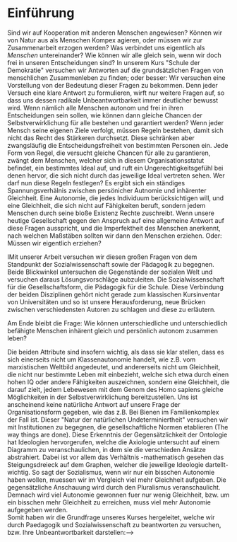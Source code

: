 # Einführung

Sind wir auf Kooperation mit anderen Menschen angewiesen?
Können wir von Natur aus als Menschen Kompex agieren, oder müssen wir zur Zusammenarbeit erzogen werden?
Was verbindet uns eigentlich als *Menschen* untereinander?
Wie können wir alle gleich sein, wenn wir doch frei in unseren Entscheidungen sind?
In unserem Kurs "Schule der Demokratie" versuchen wir Antworten auf die grundsätzlichen Fragen von menschlichen Zusammenleben zu finden; oder besser:
Wir versuchen eine Vorstellung von der Bedeutung dieser Fragen zu bekommen.
Denn jeder Versuch eine klare Antwort zu formulieren, wirft nur weitere Fragen auf, so dass uns dessen radikale Unbeantwortbarkeit immer deutlicher bewusst wird.
Wenn nämlich alle Menschen autonom und frei in ihren Entscheidungen sein sollen, wie können dann gleiche Chancen der Selbstverwirklichung für alle bestehen und garantiert werden?
Wenn jeder Mensch seine eigenen Ziele verfolgt, müssen Regeln bestehen, damit sich nicht das Recht des Stärkeren durchsetzt.
Diese schränken aber zwangsläufig die Entscheidungsfreiheit von bestimmten Personen ein.
Jede Form von Regel, die versucht gleiche Chancen für alle zu garantieren, zwängt dem Menschen, welcher sich in diesem Organisationsstatut befindet, ein bestimmtes Ideal auf, und ruft ein Ungerechtigkeitsgefühl bei denen hervor, die sich nicht durch das jeweilige Ideal vertreten sehen.
Wer darf nun diese Regeln festlegen?
Es ergibt sich ein ständiges Spannungsverhälnis zwischen persönicher Autnomie und inhärenter Gleichheit.
Eine Autonomie, die jedes Individuum berücksichtigen will, und eine Gleichheit, die sich nicht auf Fähigkeiten beruft, sondern jedem Menschen durch seine bloße Existenz Rechte zuschreibt.
Wenn unsere heutige Gesellschaft gegen den Anspruch auf eine allgemeine Antwort auf diese Fragen ausspricht, und die Imperfektheit des Menschen anerkennt, nach welchen Maßstäben sollten wir dann den Menschen erziehen.
Oder: Müssen wir eigentlich erziehen?

IMit unserer Arbeit versuchen wir diesen großen Fragen von dem Standpunkt der Sozialwissenschaft sowie der Pädagogik zu begegnen.
Beide Blickwinkel untersuchen die Gegenstände der sozialen Welt und versuchen daraus Lösungsvorschläge aubzuleiten.
Die Sozialwissenschaft für die Gesellschaftsform, die Pädagogik für die Schule.
Diese Verbindung der beiden Disziplinen gehört nicht gerade zum klassischen Kursinventar von Universitäten und so ist unsere Herausforderung, neue Brücken zwischen verschiedensten Autoren zu schlagen und diese zu erläutern.

Am Ende bleibt die Frage:
Wie können unterschiedliche und unterschiedlich befähigte Menschen inhärent gleich und persönlich autonom zusammen leben?

<!--Unser Kurs "Schule der Demokratie" befasst sich mit dem Thema Demokratie aus zwei verschiedenen Blickwinkeln: Pädagogik und Sozialwissenschaften.
Diese Kombination gehört nicht zu den klassischen Kursen, die in Universitäten angeboten werden.
Vorab muss deshalb erwähnt werden, dass dieses "Experiment" und unsere Schlüsse stark von der Auswahl der Texte geprägt sind.

In einem Drahtseilakt zwischen persönlicher Autonomie und inhärenter Gleichheit setzen wir uns mit der Frage auseinander: Wie kann und soll Zusammenleben gestaltet sein?

Wenn wir uns Gedanken über unser Zusammenleben machen, stellt die Funktion und Organisation der Kooperation ein grundsätzliches Problem dar.
Relativ selbst erklärend ist die Tatsache, dass Menschen in der Lage sind eine höhere Produktivität zu erzielen, sobald sie sich spezialisieren und im Komplex agieren.
Damit jeder seine eigenen Ziele verfolgen kann, müssen Regeln bestehen, welche jedoch zwangsweise den Handlungsspielraum des Individuums einschränken - ein Widerspruch in sich.
Jede Form von Regel, die versucht, gleiche Chancen für alle zu garantieren, zwängt dem Menschen, welcher sich in diesem Organisationsstatut befindet, jedoch ein bestimmtes Ideal auf und ruft Ungleichheit bei denen hervor, die sich nicht durch das jeweilige Ideal vertreten sehen.
Hieraus ergibt sich der grundsätzliche Gegensatz, aber auch die gegenseitige Bedingtheit von persönlicher Autonomie und inhärenter Gleichheit.

<!-- TODO: MH erklären? -->
Die beiden Attribute sind insofern wichtig, als dass sie klar stellen, dass es sich einerseits nicht um Klassenautonomie handelt, wie z.B. vom marxistischen Weltbild angedeutet, und andererseits nicht um Gleichheit, die nicht nur bestimmte Leben mit einbezieht, welche sich etwa durch einen hohen IQ oder andere Fähigkeiten auszeichnen, sondern eine Gleichheit, die darauf zielt, jedem Lebewesen mit dem Genom des Homo sapiens gleiche Möglichkeiten in der Selbstverwirklichung bereitzustellen.
Uns ist anscheinend keine natürliche Antwort auf unsere Frage der Organisationsform gegeben, wie das z.B. Bei Bienen im Familienkomplex der Fall ist.
Dieser "Natur der natürlichen Undeterminiertheit" versuchen wir mit Institutionen zu begegnen, die gesellschaftliche Normen etablieren (The way things are done).
Diese Erkenntnis der Gegensätzlichkeit der Ontologie hat Ideologien hervorgerufen, welche die Axiologie untersucht auf einem Diagramm zu  veranschaulichen, in dem sie die verschieden Ansätze abstrahiert.
Dabei ist vor allem das Verhältnis -mathematisch gesehen das Steigungsdreieck auf dem Graphen, welcher die jeweilige Ideologie dartellt- wichtig.
So sagt der Sozialismus, wenn wir nur ein bisschen Autonomie haben wollen, muessen wir im Vergleich viel mehr Gleichheit aufgeben.
Die gegensätzliche Anschauung wird durch den Pluralismus veranschaulicht.
Demnach wird viel Autonomie gewonnen fuer nur wenig Gleichheit, bzw. um ein bisschen mehr Gleichheit zu erreichen, muss viel mehr Autonomie aufgegeben werden.  
Somit haben wir die Grundfrage unseres Kurses hergeleitet, welche wir durch Paedagogik und Sozialwissenschaft zu beantworten zu versuchen, bzw. Ihre Unbeantwortbarkeit darstellen:-->
